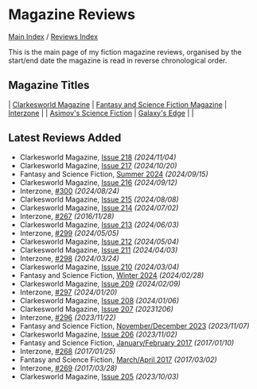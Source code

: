 # Magazine Reviews

[Main Index](../../README.md) / [Reviews Index](../README.md)

This is the main page of my fiction magazine reviews, organised by the start/end date the magazine is read in reverse chronological order.

## Magazine Titles

| [Clarkesworld Magazine](Clarkesworld/README.md) | [Fantasy and Science Fiction Magazine](FantasyAndScienceFiction/README.md) | [Interzone](Interzone/README.md) |
| [Asimov's Science Fiction](AsimovsScienceFiction/README.md) | [Galaxy's Edge](GalaxysEdge/README.md) | |

## Latest Reviews Added

- Clarkesworld Magazine, [Issue 218](Clarkesworld/20241104-Clarkesworld218.md) *(2024/11/04)*
- Clarkesworld Magazine, [Issue 217](Clarkesworld/20241020-Clarkesworld217.md) *(2024/10/20)*
- Fantasy and Science Fiction, [Summer 2024](FantasyAndScienceFiction/20240915-FSF202402.md) *(2024/09/15)*
- Clarkesworld Magazine, [Issue 216](Clarkesworld/20240912-Clarkesworld216.md) *(2024/09/12)*
- Interzone, [#300](Interzone/20240824-Interzone300.md) *(2024/08/24)*
- Clarkesworld Magazine, [Issue 215](Clarkesworld/20240808-Clarkesworld215.md) *(2024/08/08)*
- Clarkesworld Magazine, [Issue 214](Clarkesworld/20240702-Clarkesworld214.md) *(2024/07/02)*
- Interzone, [#267](Interzone/20161128-Interzone267.md) *(2016/11/28)*
- Clarkesworld Magazine, [Issue 213](Clarkesworld/20240603-Clarkesworld213.md) *(2024/06/03)*
- Interzone, [#299](Interzone/20240505-Interzone299.md) *(2024/05/05)*
- Clarkesworld Magazine, [Issue 212](Clarkesworld/20240504-Clarkesworld212.md) *(2024/05/04)*
- Clarkesworld Magazine, [Issue 211](Clarkesworld/20240403-Clarkesworld211.md) *(2024/04/03)*
- Interzone, [#298](Interzone/20240324-Interzone298.md) *(2024/03/24)*
- Clarkesworld Magazine, [Issue 210](Clarkesworld/20240304-Clarkesworld210.md) *(2024/03/04)*
- Fantasy and Science Fiction, [Winter 2024](FantasyAndScienceFiction/20240228-FSF202401.md) *(2024/02/28)*
- Clarkesworld Magazine, [Issue 209](Clarkesworld/20240209-Clarkesworld209.md) *(2024/02/09)*
- Interzone, [#297](Interzone/20240120-Interzone297.md) *(2024/01/20)*
- Clarkesworld Magazine, [Issue 208](Clarkesworld/20240106-Clarkesworld208.md) *(2024/01/06)*
- Clarkesworld Magazine, [Issue 207](Clarkesworld/20231206-Clarkesworld207.md) *(20231206)*
- Interzone, [#296](Interzone/20231122-Interzone296.md) *(2023/11/22)*
- Fantasy and Science Fiction, [November/December 2023](FantasyAndScienceFiction/20231107-FSF202311.md) *(2023/11/07)*
- Clarkesworld Magazine, [Issue 206](Clarkesworld/20231102-Clarkesworld206.md) *(2023/11/02)*
- Fantasy and Science Fiction, [January/February 2017](FantasyAndScienceFiction/20170110-FSF201701.md) *(2017/01/10)*
- Interzone, [#268](Interzone/20170125-Interzone268.md) *(2017/01/25)*
- Fantasy and Science Fiction, [March/April 2017](FantasyAndScienceFiction/20170302-FSF201703.md) *(2017/03/02)*
- Interzone, [#269](Interzone/20170328-Interzone269.md) *(2017/03/28)*
- Clarkesworld Magazine, [Issue 205](Clarkesworld/20231003-Clarkesworld205.md) *(2023/10/03)*
